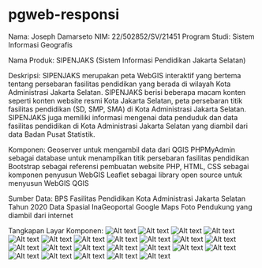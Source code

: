 # pgweb-responsi
Nama: Joseph Damarseto 
NIM: 22/502852/SV/21451
Program Studi: Sistem Informasi Geografis

Nama Produk: SIPENJAKS (Sistem Informasi Pendidikan Jakarta Selatan) 

Deskripsi: 
SIPENJAKS merupakan peta WebGIS interaktif yang bertema tentang persebaran fasilitas pendidikan yang berada di wilayah Kota Administrasi Jakarta Selatan. SIPENJAKS berisi beberapa macam konten seperti konten website resmi Kota Jakarta Selatan, peta persebaran titik fasilitas pendidikan (SD, SMP, SMA) di Kota Administrasi Jakarta Selatan. SIPENJAKS juga memiliki informasi mengenai data penduduk dan data fasilitas pendidikan di Kota Administrasi Jakarta Selatan yang diambil dari data Badan Pusat Statistik.

Komponen: 
Geoserver untuk mengambil data dari QGIS
PHPMyAdmin sebagai database untuk menampilkan titik persebaran fasilitas pendidikan 
Bootstrap sebagai referensi pembuatan website
PHP, HTML, CSS sebagai komponen penyusun WebGIS
Leaflet sebagai library open source untuk menyusun WebGIS
QGIS


Sumber Data:
BPS Fasilitas Pendidikan Kota Administrasi Jakarta Selatan Tahun 2020
Data Spasial InaGeoportal
Google Maps
Foto Pendukung yang diambil dari internet

Tangkapan Layar Komponen:
![Alt text](image-16.png)
![Alt text](image-17.png)
![Alt text](image-18.png)
![Alt text](image-19.png)
![Alt text](image-20.png)
![Alt text](image-21.png)
![Alt text](image-22.png)
![Alt text](image-1.png)
![Alt text](image.png)
![Alt text](image-2.png)
![Alt text](image-3.png)
![Alt text](image-4.png)
![Alt text](image-5.png)
![Alt text](image-6.png)
![Alt text](image-7.png)
![Alt text](image-8.png)
![Alt text](image-9.png)
![Alt text](image-10.png)
![Alt text](image-11.png)
![Alt text](image-12.png)
![Alt text](image-13.png)
![Alt text](image-14.png)
![Alt text](image-15.png)